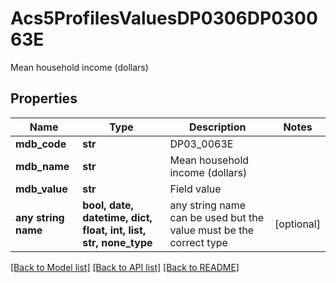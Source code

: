 # Acs5ProfilesValuesDP0306DP030063E

Mean household income (dollars)

## Properties
Name | Type | Description | Notes
------------ | ------------- | ------------- | -------------
**mdb_code** | **str** | DP03_0063E | 
**mdb_name** | **str** | Mean household income (dollars) | 
**mdb_value** | **str** | Field value | 
**any string name** | **bool, date, datetime, dict, float, int, list, str, none_type** | any string name can be used but the value must be the correct type | [optional]

[[Back to Model list]](../README.md#documentation-for-models) [[Back to API list]](../README.md#documentation-for-api-endpoints) [[Back to README]](../README.md)


